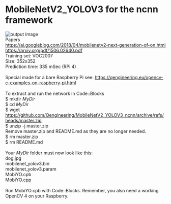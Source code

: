 # MobileNetV2_YOLOV3 for the ncnn framework
![output image]( https://qengineering.eu/images/outcome.png )<br/>
Papers <br/>
https://ai.googleblog.com/2018/04/mobilenetv2-next-generation-of-on.html <br/>
https://arxiv.org/pdf/1506.02640.pdf <br/>
Training set: VOC2007 <br/>
Size: 352x352 <br/>
Prediction time: 335 mSec (RPi 4) <br/>
<br/>
Special made for a bare Raspberry Pi see: https://qengineering.eu/opencv-c-examples-on-raspberry-pi.html <br/>
<br/>
To extract and run the network in Code::Blocks <br/>
$ mkdir *MyDir* <br/>
$ cd *MyDir* <br/>
$ wget https://github.com/Qengineering/MobileNetV2_YOLOV3_ncnn/archive/refs/heads/master.zip <br/>
$ unzip -j master.zip <br/>
Remove master.zip and README.md as they are no longer needed. <br/> 
$ rm master.zip <br/>
$ rm README.md <br/> <br/>
Your *MyDir* folder must now look like this: <br/> 
dog.jpg <br/>
mobilenet_yolov3.bin <br/>
mobilenet_yolov3.param <br/>
MobiYO.cpb <br/>
MobiYO.cpp <br/>
 <br/>
Run MobiYO.cpb with Code::Blocks. Remember, you also need a working OpenCV 4 on your Raspberry.

